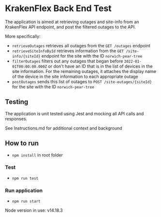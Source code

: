 # KrakenFlex Back End Test

The application is aimed at retrieving outages and site-info from an KrakenFlex API endpoint, and post the filtered outages to the API.

More specifically:

- `retrieveOutages` retrieves all outages from the `GET /outages` endpoint
- `retrieveSiteInfoById` retrieves information from the `GET /site-info/{siteId}` endpoint for the site with the ID `norwich-pear-tree`
- `filterOutages` filters out any outages that began before `2022-01-01T00:00:00.000Z` or don't have an ID that is in the list of
  devices in the site information. For the remaining outages, it attaches the display name of the device in the site information to each appropriate outage
- `postOutages` sends this list of outages to `POST /site-outages/{siteId}` for the site with the ID `norwich-pear-tree`

## Testing

The application is unit tested using Jest and mocking all API calls and responses.

See Instructions.md for additional context and background

## How to run

- `npm install` in root folder

### Test

- `npm run test`

### Run application

- `npm run start`

Node version in use: v14.18.3
